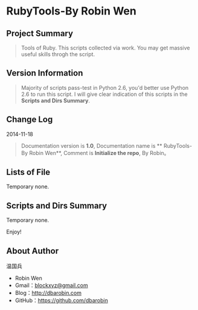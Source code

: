 # RubyTools-By Robin Wen #

## Project Summary ##

> Tools of Ruby. This scripts collected via work. You may get massive useful skills throgh the script.

## Version Information ##
> Majority of scripts pass-test in Python 2.6, you'd better use Python 2.6 to run this script. I will give clear indication of this scripts in the **Scripts and Dirs Summary**.

## Change Log ##

2014-11-18
> Documentation version is **1.0**, Documentation name is ** RubyTools-By Robin Wen**, Comment is **Initialize the repo**, By Robin。

## Lists of File ##

Temporary none.

## Scripts and Dirs Summary ##

Temporary none.

Enjoy!

## About Author ##

温国兵

* Robin Wen
* Gmail：blockxyz@gmail.com
* Blog：http://dbarobin.com
* GitHub：https://github.com/dbarobin
